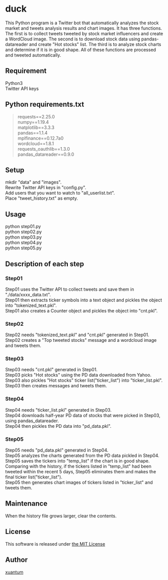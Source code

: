 # duck
This Python program is a Twitter bot that automatically analyzes the stock market and tweets analysis results and chart images. It has three functions. The first is to collect tweets tweeted by stock market influencers and create a WordCloud image. The second is to download stock data using pandas-datareader and create "Hot stocks" list. The third is to analyze stock charts and determine if it is in good shape. All of these functions are processed and tweeted automatically.

## Requirement
Python3  
Twitter API keys  

## Python requirements.txt
>requests==2.25.0  
>numpy==1.19.4  
>matplotlib==3.3.3  
>pandas==1.1.4  
>mplfinance==0.12.7a0  
>wordcloud==1.8.1  
>requests_oauthlib==1.3.0  
>pandas_datareader==0.9.0  

## Setup
mkdir "data" and "images".  
Rewrite Twitter API keys in "config.py".  
Add users that you want to watch to "all_userlist.txt".  
Place "tweet_history.txt" as empty.  

## Usage
python step01.py  
python step02.py  
python step03.py  
python step04.py  
python step05.py  

## Description of each step
### Step01
Step01 uses the Twitter API to collect tweets and save them in "./data/xxxx_data.txt".  
Step01 then extracts ticker symbols into a text object and pickles the object into "tokenized_text.pkl".  
Step01 also creates a Counter object and pickles the object into "cnt.pkl".  
### Step02
Step02 needs "tokenized_text.pkl" and "cnt.pkl" generated in Step01.  
Step02 creates a "Top tweeted stocks" message and a wordcloud image and tweets them.  
### Step03
Step03 needs "cnt.pkl" generated in Step01.  
Step03 picks "Hot stocks" using the PD data downloaded from Yahoo.  
Step03 also pickles "Hot stocks" ticker list("ticker_list") into "ticker_list.pkl".  
Step03 then creates messages and tweets them.  
### Step04
Step04 needs "ticker_list.pkl" generated in Step03.  
Step04 downloads half-year PD data of stocks that were picked in Step03, using pandas_datareader.  
Step04 then pickles the PD data into "pd_data.pkl".  
### Step05
Step05 needs "pd_data.pkl" generated in Step04.  
Step05 analyzes the charts generated from the PD data pickled in Step04.  
Step05 saves the tickers into "temp_list" if the chart is in good shape.  
Comparing with the history, if the tickers listed in "temp_list" had been tweeted within the recent 5 days, Step05 eliminates them and makes the final ticker list("ticker_list").  
Step05 then generates chart images of tickers listed in "ticker_list" and tweets them.  

## Maintenance
When the history file grows larger, clear the contents.

## License
This software is released under [the MIT License](https://opensource.org/licenses/mit-license.php)

## Author
[xuantum](https://github.com/xuantum)

